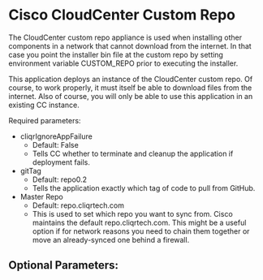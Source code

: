 # Cisco CloudCenter Custom Repo

The CloudCenter custom repo appliance is used when installing other components in a network
that cannot download from the internet. In that case you point the installer bin file at the custom
 repo by setting environment variable CUSTOM_REPO prior to executing the installer.

This application deploys an instance of the CloudCenter custom repo. Of course, to work properly,
it must itself be able to download files from the internet. Also of course, you will only be able 
to use this application in an existing CC instance.

Required parameters:
- cliqrIgnoreAppFailure
  - Default: False
  - Tells CC whether to terminate and cleanup the application if deployment fails.
- gitTag
  - Default: repo0.2
  - Tells the application exactly which tag of code to pull from GitHub.
- Master Repo
  - Default: repo.cliqrtech.com
  - This is used to set which repo you want to sync from. Cisco maintains the default
repo.cliqrtech.com. This might be a useful option if for network reasons you need to chain them
 together or move an already-synced one behind a firewall.
 
 Optional Parameters:
 -  